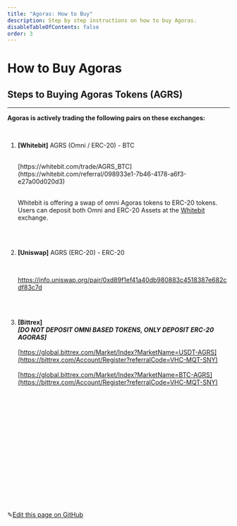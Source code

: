 ```yaml
---
title: "Agoras: How to Buy"
description: Step by step instructions on how to buy Agoras.
disableTableOfContents: false
order: 3
---
```


# How to Buy Agoras

## Steps to Buying Agoras Tokens (AGRS) 

---



**Agoras is actively trading the following pairs on these exchanges:**<br>

<br>



1. **[Whitebit]** AGRS (Omni / ERC-20) - BTC

   <br>
    [https://whitebit.com/trade/AGRS_BTC](https://whitebit.com/referral/098933e1-7b46-4178-a6f3-e27a00d020d3)  <br><br>

   Whitebit is offering a swap of omni Agoras tokens to ERC-20 tokens. Users can deposit both Omni and ERC-20 Assets at the [Whitebit](https://whitebit.com/referral/098933e1-7b46-4178-a6f3-e27a00d020d3) exchange.

   <br><br>

2. **[Uniswap]** AGRS (ERC-20) - ERC-20

   <br>

   https://info.uniswap.org/pair/0xd89f1ef41a40db980883c4518387e682cdf83c7d

   <br><br>

3. **[Bittrex]**  <br>***[DO NOT DEPOSIT OMNI BASED TOKENS, ONLY DEPOSIT ERC-20 AGORAS]*** <br> <br>[https://global.bittrex.com/Market/Index?MarketName=USDT-AGRS](https://bittrex.com/Account/Register?referralCode=VHC-MQT-SNY) <br><br>[https://global.bittrex.com/Market/Index?MarketName=BTC-AGRS](https://bittrex.com/Account/Register?referralCode=VHC-MQT-SNY) <br>

<br>

<br>

<br>

<br>

<br>

<br>

<br>

<br>

<br>

<br>

<br>

<br>

<br>

<br>

<br>



✎[Edit this page on GitHub](https://github.com/TauGuide/tau-guide-documents/blob/master/docs/Tutorials/step-by-step-guide-how-to-buy-agoras.md)